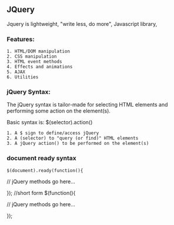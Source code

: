 ## JQuery
  Jquery is lightweight, "write less, do more", Javascript library,
  
  ### Features:
    1. HTML/DOM manipulation
    2. CSS manipulation
    3. HTML event methods
    4. Effects and animations
    5. AJAX
    6. Utilities

### jQuery Syntax: 
The jQuery syntax is tailor-made for selecting HTML elements and performing some action on the element(s).

Basic syntax is: $(selector).action()

    1. A $ sign to define/access jQuery
    2. A (selector) to "query (or find)" HTML elements
    3. A jQuery action() to be performed on the element(s)
    

### document ready syntax
    $(document).ready(function(){

  // jQuery methods go here...

}); 
//short form
$(function(){

  // jQuery methods go here...

}); 
